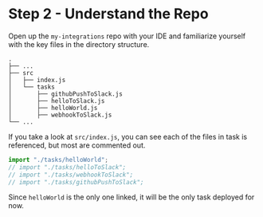 # Step 2 - Understand the Repo

Open up the `my-integrations` repo with your IDE and familiarize yourself with the key files in the directory structure.

    .
    ├── ...
    ├── src
    │   ├── index.js
    │   └── tasks
    │       ├── githubPushToSlack.js
    │       ├── helloToSlack.js
    │       ├── helloWorld.js
    │       ├── webhookToSlack.js
    └── ...

If you take a look at `src/index.js`, you can see each of the files in task is referenced, but most are commented out.

```typescript
import "./tasks/helloWorld";
// import "./tasks/helloToSlack";
// import "./tasks/webhookToSlack";
// import "./tasks/githubPushToSlack";
```

Since `helloWorld` is the only one linked, it will be the only task deployed for now.